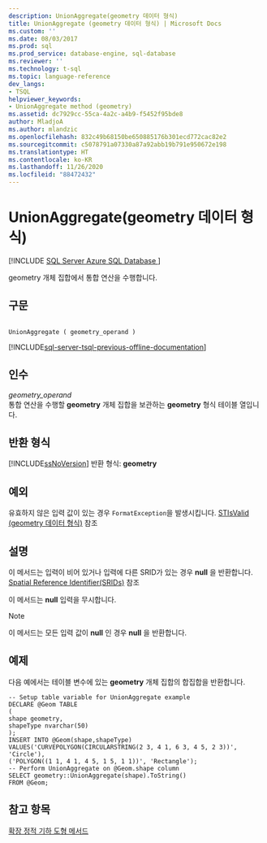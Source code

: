```yaml
---
description: UnionAggregate(geometry 데이터 형식)
title: UnionAggregate (geometry 데이터 형식) | Microsoft Docs
ms.custom: ''
ms.date: 08/03/2017
ms.prod: sql
ms.prod_service: database-engine, sql-database
ms.reviewer: ''
ms.technology: t-sql
ms.topic: language-reference
dev_langs:
- TSQL
helpviewer_keywords:
- UnionAggregate method (geometry)
ms.assetid: dc7929cc-55ca-4a2c-a4b9-f5452f95bde8
author: MladjoA
ms.author: mlandzic
ms.openlocfilehash: 832c49b68150be650885176b301ecd772cac82e2
ms.sourcegitcommit: c5078791a07330a87a92abb19b791e950672e198
ms.translationtype: HT
ms.contentlocale: ko-KR
ms.lasthandoff: 11/26/2020
ms.locfileid: "88472432"
---
```

# <a name="unionaggregate-geometry-data-type"></a>UnionAggregate(geometry 데이터 형식)
[!INCLUDE [SQL Server Azure SQL Database ](../../includes/applies-to-version/sql-asdb.md)]

geometry 개체 집합에서 통합 연산을 수행합니다.
  
## <a name="syntax"></a>구문  
  
```  
  
UnionAggregate ( geometry_operand )  
```  
  
[!INCLUDE[sql-server-tsql-previous-offline-documentation](../../includes/sql-server-tsql-previous-offline-documentation.md)]

## <a name="arguments"></a>인수
 *geometry_operand*  
 통합 연산을 수행할 **geometry** 개체 집합을 보관하는 **geometry** 형식 테이블 열입니다.  
  
## <a name="return-types"></a>반환 형식  
 [!INCLUDE[ssNoVersion](../../includes/ssnoversion-md.md)] 반환 형식: **geometry**  
  
## <a name="exceptions"></a>예외  
 유효하지 않은 입력 값이 있는 경우 `FormatException`을 발생시킵니다. [STIsValid &#40;geometry 데이터 형식&#41;](../../t-sql/spatial-geometry/stisvalid-geometry-data-type.md) 참조  
  
## <a name="remarks"></a>설명  
 이 메서드는 입력이 비어 있거나 입력에 다른 SRID가 있는 경우 **null** 을 반환합니다. [Spatial Reference Identifier&#40;SRIDs&#41;](../../relational-databases/spatial/spatial-reference-identifiers-srids.md) 참조  
  
 이 메서드는 **null** 입력을 무시합니다.  
  
> [!NOTE]  
>  이 메서드는 모든 입력 값이 **null** 인 경우 **null** 을 반환합니다.  
  
## <a name="examples"></a>예제  
 다음 예에서는 테이블 변수에 있는 **geometry** 개체 집합의 합집합을 반환합니다.  
 ```
 -- Setup table variable for UnionAggregate example 
 DECLARE @Geom TABLE 
 ( 
 shape geometry, 
 shapeType nvarchar(50) 
 ); 
 INSERT INTO @Geom(shape,shapeType) 
 VALUES('CURVEPOLYGON(CIRCULARSTRING(2 3, 4 1, 6 3, 4 5, 2 3))', 'Circle'), 
 ('POLYGON((1 1, 4 1, 4 5, 1 5, 1 1))', 'Rectangle'); 
 -- Perform UnionAggregate on @Geom.shape column 
 SELECT geometry::UnionAggregate(shape).ToString() 
 FROM @Geom;
``` 
  
## <a name="see-also"></a>참고 항목  
 [확장 정적 기하 도형 메서드](../../t-sql/spatial-geometry/extended-static-geometry-methods.md)  
  
  

